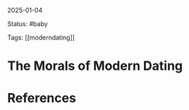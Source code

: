 2025-01-04

Status: #baby 

Tags: [[moderndating]]

# The Morals of Modern Dating









# References